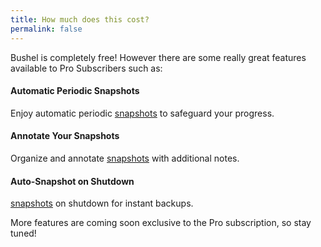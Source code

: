 ```yaml
---
title: How much does this cost?
permalink: false
---
```


Bushel is completely free! However there are some really great features available 
to Pro Subscribers such as:

#### Automatic Periodic Snapshots

Enjoy automatic periodic [snapshots](#snapshot) to safeguard your progress.

#### Annotate Your Snapshots

Organize and annotate [snapshots](#snapshot) with additional notes.

#### Auto-Snapshot on Shutdown

[snapshots](#snapshot) on shutdown for instant backups.

More features are coming soon exclusive to the Pro subscription, so stay tuned!